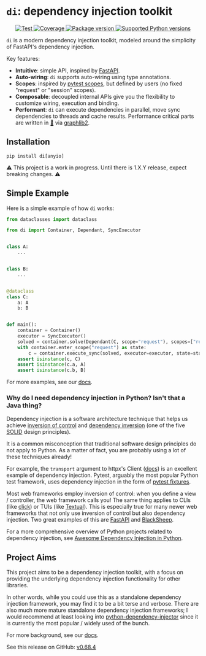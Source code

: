 # `di`: dependency injection toolkit

<p align="center">
<a href="https://github.com/adriangb/di/actions?query=workflow%3ACI%2FCD+event%3Apush+branch%3Amain" target="_blank">
    <img src="https://github.com/adriangb/di/actions/workflows/workflow.yaml/badge.svg?event=push&branch=main" alt="Test">
</a>
<a href="https://codecov.io/gh/adriangb/di" target="_blank">
    <img src="https://img.shields.io/codecov/c/github/adriangb/di?color=%2334D058" alt="Coverage">
</a>
<a href="https://pypi.org/project/di" target="_blank">
    <img src="https://img.shields.io/pypi/v/di?color=%2334D058&label=pypi%20package" alt="Package version">
</a>
<a href="https://pypi.org/project/di" target="_blank">
    <img src="https://img.shields.io/pypi/pyversions/di.svg?color=%2334D058" alt="Supported Python versions">
</a>
</p>

`di` is a modern dependency injection toolkit, modeled around the simplicity of FastAPI's dependency injection.

Key features:

- **Intuitive**: simple API, inspired by [FastAPI].
- **Auto-wiring**: `di` supports auto-wiring using type annotations.
- **Scopes**: inspired by [pytest scopes], but defined by users (no fixed "request" or "session" scopes).
- **Composable**: decoupled internal APIs give you the flexibility to customize wiring, execution and binding.
- **Performant**: `di` can execute dependencies in parallel, move sync dependencies to threads and cache results. Performance critical parts are written in [🦀] via [graphlib2].

## Installation

```shell
pip install di[anyio]
```

⚠️ This project is a work in progress. Until there is 1.X.Y release, expect breaking changes. ⚠️

## Simple Example

Here is a simple example of how `di` works:

```python
from dataclasses import dataclass

from di import Container, Dependant, SyncExecutor


class A:
    ...


class B:
    ...


@dataclass
class C:
    a: A
    b: B


def main():
    container = Container()
    executor = SyncExecutor()
    solved = container.solve(Dependant(C, scope="request"), scopes=["request"])
    with container.enter_scope("request") as state:
        c = container.execute_sync(solved, executor=executor, state=state)
    assert isinstance(c, C)
    assert isinstance(c.a, A)
    assert isinstance(c.b, B)
```

For more examples, see our [docs].

### Why do I need dependency injection in Python? Isn't that a Java thing?

Dependency injection is a software architecture technique that helps us achieve [inversion of control] and [dependency inversion] (one of the five [SOLID] design principles).

It is a common misconception that traditional software design principles do not apply to Python.
As a matter of fact, you are probably using a lot of these techniques already!

For example, the `transport` argument to httpx's Client ([docs](https://www.python-httpx.org/advanced/#custom-transports)) is an excellent example of dependency injection. Pytest, arguably the most popular Python test framework, uses dependency injection in the form of [pytest fixtures].

Most web frameworks employ inversion of control: when you define a view / controller, the web framework calls you! The same thing applies to CLIs (like [click]) or TUIs (like [Textual]). This is especially true for many newer web frameworks that not only use inversion of control but also dependency injection. Two great examples of this are [FastAPI] and [BlackSheep].

For a more comprehensive overview of Python projects related to dependency injection, see [Awesome Dependency Injection in Python].

## Project Aims

This project aims to be a dependency injection toolkit, with a focus on providing the underlying dependency injection functionality for other libraries.

In other words, while you could use this as a standalone dependency injection framework, you may find it to be a bit terse and verbose. There are also much more mature standalone dependency injection frameworks; I would recommend at least looking into [python-dependency-injector] since it is currently the most popular / widely used of the bunch.

For more background, see our [docs].

[🦀]: https://www.rust-lang.org
[graphlib2]: https://github.com/adriangb/graphlib2
[docs]: https://www.adriangb.com/di/
[binds]: binds.md
[dependency inversion]: https://en.wikipedia.org/wiki/Dependency_inversion_principle
[SOLID]: https://en.wikipedia.org/wiki/SOLID
[inversion of control]: https://en.wikipedia.org/wiki/Inversion_of_control
[click]: https://click.palletsprojects.com/en/8.0.x/
[Textual]: https://github.com/willmcgugan/textual
[FastAPI]: https://fastapi.tiangolo.com/tutorial/dependencies/
[BlackSheep]: https://www.neoteroi.dev/blacksheep/dependency-injection/
[Awesome Dependency Injection in Python]: https://github.com/sfermigier/awesome-dependency-injection-in-python
[python-dependency-injector]: https://github.com/ets-labs/python-dependency-injector
[pytest scopes]: https://docs.pytest.org/en/6.2.x/fixture.html#scope-sharing-fixtures-across-classes-modules-packages-or-session
[pytest fixtures]: https://docs.pytest.org/en/6.2.x/fixture.html

See this release on GitHub: [v0.68.4](https://github.com/adriangb/di/releases/tag/0.68.4)
